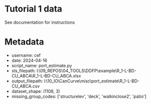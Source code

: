 # Tutorial 1 data

See documentation for instructions


# Metadata

- username: cef
- date: 2024-04-16
- script_name: port_estimate.py
- xls_filepath: l:\09_REPOS\04_TOOLS\DDFP\example\R_1-L-BD-CU_ABCA\R_1-L-BD-CU_ABCA.xlsx
- output_filepath: l:\10_IO\CanCurve\misc\port_estimate\R_1-L-BD-CU_ABCA.csv
- dataset_shape: (1108, 3)
- missing_group_codes: ['structurelev', 'deck', 'walkinclose2', 'patio']
